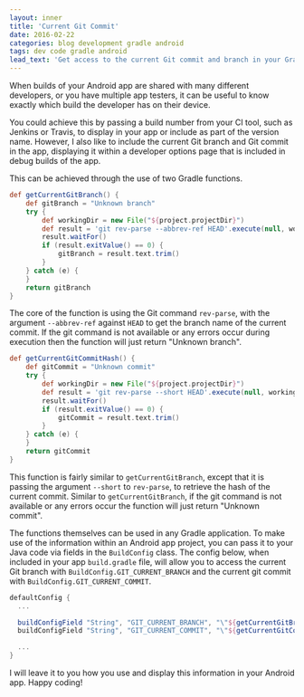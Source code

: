 ```yaml
---
layout: inner
title: 'Current Git Commit'
date: 2016-02-22
categories: blog development gradle android
tags: dev code gradle android
lead_text: 'Get access to the current Git commit and branch in your Gradle projects, for example displaying it in an Android app.'
---
```


When builds of your Android app are shared with many different developers, or you have multiple app testers, it can be useful to know exactly which build the developer has on their device.

You could achieve this by passing a build number from your CI tool, such as Jenkins or Travis, to display in your app or include as part of the version name. However, I also like to include the current Git branch and Git commit in the app, displaying it within a developer options page that is included in debug builds of the app.

This can be achieved through the use of two Gradle functions.

```groovy
def getCurrentGitBranch() {
    def gitBranch = "Unknown branch"
    try {
        def workingDir = new File("${project.projectDir}")
        def result = 'git rev-parse --abbrev-ref HEAD'.execute(null, workingDir)
        result.waitFor()
        if (result.exitValue() == 0) {
            gitBranch = result.text.trim()
        }
    } catch (e) {
    }
    return gitBranch
}
```

The core of the function is using the Git command `rev-parse`, with the argument `--abbrev-ref` against `HEAD` to get the branch name of the current commit. If the git command is not available or any errors occur during execution then the function will just return "Unknown branch".

```groovy
def getCurrentGitCommitHash() {
    def gitCommit = "Unknown commit"
    try {
        def workingDir = new File("${project.projectDir}")
        def result = 'git rev-parse --short HEAD'.execute(null, workingDir)
        result.waitFor()
        if (result.exitValue() == 0) {
            gitCommit = result.text.trim()
        }
    } catch (e) {
    }
    return gitCommit
}
```

This function is fairly similar to `getCurrentGitBranch`, except that it is passing the argument `--short` to `rev-parse`, to retrieve the hash of the current commit. Similar to `getCurrentGitBranch`, if the git command is not available or any errors occur the function will just return "Unknown commit".

The functions themselves can be used in any Gradle application. To make use of the information within an Android app project, you can pass it to your Java code via fields in the `BuildConfig` class. The config below, when included in your app `build.gradle` file, will allow you to access the current Git branch with `BuildConfig.GIT_CURRENT_BRANCH` and the current git commit with `BuildConfig.GIT_CURRENT_COMMIT`.

```groovy
defaultConfig {
  ...

  buildConfigField "String", "GIT_CURRENT_BRANCH", "\"${getCurrentGitBranch()}\""
  buildConfigField "String", "GIT_CURRENT_COMMIT", "\"${getCurrentGitCommitHash()}\""

  ...
}
```

I will leave it to you how you use and display this information in your Android app. Happy coding!
